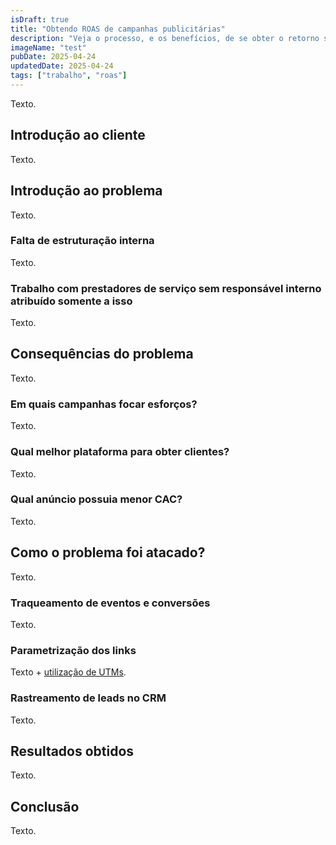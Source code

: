 ```yaml
---
isDraft: true
title: "Obtendo ROAS de campanhas publicitárias"
description: "Veja o processo, e os benefícios, de se obter o retorno sobre os investimento com anúncios."
imageName: "test"
pubDate: 2025-04-24
updatedDate: 2025-04-24
tags: ["trabalho", "roas"]
---
```


Texto.

## Introdução ao cliente

Texto.

## Introdução ao problema

Texto.

### Falta de estruturação interna

Texto.

### Trabalho com prestadores de serviço sem responsável interno atribuído somente a isso

Texto.

## Consequências do problema

Texto.

### Em quais campanhas focar esforços?

Texto.

### Qual melhor plataforma para obter clientes?

Texto.

### Qual anúncio possuia menor CAC?

Texto.

## Como o problema foi atacado?

Texto.

### Traqueamento de eventos e conversões

Texto.

### Parametrização dos links

Texto + [utilização de UTMs](/portfolio/criador-de-utms).

### Rastreamento de leads no CRM

Texto.

## Resultados obtidos

Texto.

## Conclusão

Texto.